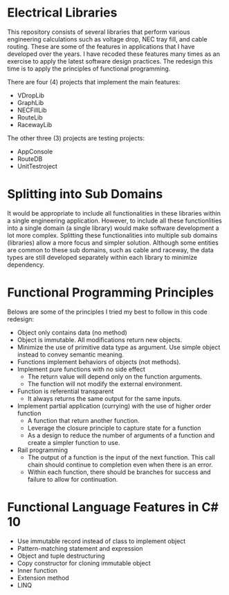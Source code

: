 # Electrical Libraries

This repository consists of several libraries that perform various engineering calculations such as voltage drop, NEC tray fill, and cable routing. These are some of the features in applications that I have developed over the years. I have recoded these features many times as an exercise to apply the latest software design practices. The redesign this time is to apply the principles of functional programming.

There are four (4) projects that implement the main features:
- VDropLib
- GraphLib
- NECFillLib
- RouteLib
- RacewayLib

The other three (3) projects are testing projects:
- AppConsole
- RouteDB
- UnitTestroject

# Splitting into Sub Domains

It would be appropriate to include all functionalities in these libraries within a single engineering application. However, to include all these functionlities into a single domain (a single library) would make software development a lot more complex. Splitting these functionalities into multiple sub domains (libraries) allow a more focus and simpler solution. Although some entities are common to these sub domains, such as cable and raceway, the data types are still developed separately within each library to minimize dependency. 

# Functional Programming Principles

Belows are some of the principles I tried my best to follow in this code redesign:
- Object only contains data (no method)
- Object is immutable. All modifications return new objects.
- Minimize the use of primitive data type as argument. Use simple object instead to convey semantic meaning.
- Functions implement behaviors of objects (not methods).
- Implement pure functions with no side effect
  - The return value will depend only on the function arguments.
  - The function will not modify the external environment.
- Function is referential transparent
  - It always returns the same output for the same inputs. 
- Implement partial application (currying) with the use of higher order function
  - A function that return another function.
  - Leverage the closure principle to capture state for a function
  - As a design to reduce the number of arguments of a function and create a simpler function to use.
- Rail programming
  - The output of a function is the input of the next function. This call chain should continue to completion even when there is an error.
  - Within each function, there should be branches for success and failure to allow for continuation.

# Functional Language Features in C# 10

- Use immutable record instead of class to implement object
- Pattern-matching statement and expression
- Object and tuple destructuring
- Copy constructor for cloning immutable object
- Inner function
- Extension method
- LINQ
  
